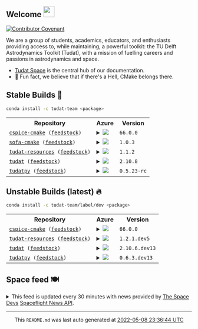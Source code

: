 ## Welcome <img src="https://raw.githubusercontent.com/MartinHeinz/MartinHeinz/master/wave.gif" width="30px">
[![Contributor Covenant](https://img.shields.io/badge/Contributor%20Covenant-2.1-4baaaa.svg?style=for-the-badge)](CODE_OF_CONDUCT.md)

We are a group of students, academics, educators, and enthusiasts providing access to, while maintaining, a powerful toolkit: the TU Delft Astrodynamics Toolkit (Tudat), with a mission of fuelling careers and passions in astrodynamics and space.
- [Tudat Space](https://tudat-space.readthedocs.io/en/latest/) is the central hub of our documentation.
- 🍿 Fun fact, we believe that if there's a Hell, CMake belongs there.

## Stable Builds 🔨
````bash
conda install -c tudat-team <package>
````
<!-- spaceflight news starts -->
<table>
  <tr>
    <th>Repository</th>
    <th>Azure</th>
    <th>Version</th>
  </tr>
<tr>
    <td><code><a href="https://github.com/tudat-team/cspice-cmake/tree/master" target="_blank">cspice-cmake</a> (<a href="https://github.com/tudat-team/cspice-cmake-feedstock/tree/master" target="_blank">feedstock</a>)</code></td>
    <td>
<details>
<summary>
<a href="https://dev.azure.com/tudat-team/feedstock-builds/_build/latest?definitionId=&amp;branchName=master">
<img src="https://dev.azure.com/tudat-team/feedstock-builds/_apis/build/status/feedstock-feedstock?branchName=master"/>
</a>
</summary>
<table>
<thead><tr><th>Variant</th><th>Status</th></tr></thead>
<tbody><tr>
<td>linux_64</td>
<td>
<a href="https://dev.azure.com/tudat-team/feedstock-builds/_build/latest?definitionId=&amp;branchName=master">
<img alt="variant" src="https://dev.azure.com/tudat-team/feedstock-builds/_apis/build/status/feedstock-feedstock?branchName=master&amp;jobName=linux&amp;configuration=linux_64_"/>
</a>
</td>
</tr><tr>
<td>osx_64</td>
<td>
<a href="https://dev.azure.com/tudat-team/feedstock-builds/_build/latest?definitionId=&amp;branchName=master">
<img alt="variant" src="https://dev.azure.com/tudat-team/feedstock-builds/_apis/build/status/feedstock-feedstock?branchName=master&amp;jobName=osx&amp;configuration=osx_64_"/>
</a>
</td>
</tr><tr>
<td>osx_arm64</td>
<td>
<a href="https://dev.azure.com/tudat-team/feedstock-builds/_build/latest?definitionId=&amp;branchName=master">
<img alt="variant" src="https://dev.azure.com/tudat-team/feedstock-builds/_apis/build/status/feedstock-feedstock?branchName=master&amp;jobName=osx&amp;configuration=osx_arm64_"/>
</a>
</td>
</tr><tr>
<td>win_64</td>
<td>
<a href="https://dev.azure.com/tudat-team/feedstock-builds/_build/latest?definitionId=&amp;branchName=master">
<img alt="variant" src="https://dev.azure.com/tudat-team/feedstock-builds/_apis/build/status/feedstock-feedstock?branchName=master&amp;jobName=win&amp;configuration=win_64_"/>
</a>
</td>
</tr>
</tbody>
</table>
</details>
</td>
    <td><code>66.0.0</code></td>
  </tr>
<tr>
    <td><code><a href="https://github.com/tudat-team/sofa-cmake/tree/master" target="_blank">sofa-cmake</a> (<a href="https://github.com/tudat-team/sofa-cmake-feedstock/tree/master" target="_blank">feedstock</a>)</code></td>
    <td>
<details>
<summary>
<a href="https://dev.azure.com/tudat-team/feedstock-builds/_build/latest?definitionId=&amp;branchName=master">
<img src="https://dev.azure.com/tudat-team/feedstock-builds/_apis/build/status/feedstock-feedstock?branchName=master"/>
</a>
</summary>
<table>
<thead><tr><th>Variant</th><th>Status</th></tr></thead>
<tbody><tr>
<td>linux_64</td>
<td>
<a href="https://dev.azure.com/tudat-team/feedstock-builds/_build/latest?definitionId=&amp;branchName=master">
<img alt="variant" src="https://dev.azure.com/tudat-team/feedstock-builds/_apis/build/status/feedstock-feedstock?branchName=master&amp;jobName=linux&amp;configuration=linux_64_"/>
</a>
</td>
</tr><tr>
<td>osx_64</td>
<td>
<a href="https://dev.azure.com/tudat-team/feedstock-builds/_build/latest?definitionId=&amp;branchName=master">
<img alt="variant" src="https://dev.azure.com/tudat-team/feedstock-builds/_apis/build/status/feedstock-feedstock?branchName=master&amp;jobName=osx&amp;configuration=osx_64_"/>
</a>
</td>
</tr><tr>
<td>osx_arm64</td>
<td>
<a href="https://dev.azure.com/tudat-team/feedstock-builds/_build/latest?definitionId=&amp;branchName=master">
<img alt="variant" src="https://dev.azure.com/tudat-team/feedstock-builds/_apis/build/status/feedstock-feedstock?branchName=master&amp;jobName=osx&amp;configuration=osx_arm64_"/>
</a>
</td>
</tr><tr>
<td>win_64</td>
<td>
<a href="https://dev.azure.com/tudat-team/feedstock-builds/_build/latest?definitionId=&amp;branchName=master">
<img alt="variant" src="https://dev.azure.com/tudat-team/feedstock-builds/_apis/build/status/feedstock-feedstock?branchName=master&amp;jobName=win&amp;configuration=win_64_"/>
</a>
</td>
</tr>
</tbody>
</table>
</details>
</td>
    <td><code>1.0.3</code></td>
  </tr>
<tr>
    <td><code><a href="https://github.com/tudat-team/tudat-resources/tree/master" target="_blank">tudat-resources</a> (<a href="https://github.com/tudat-team/tudat-resources-feedstock/tree/master" target="_blank">feedstock</a>)</code></td>
    <td>
<details>
<summary>
<a href="https://dev.azure.com/tudat-team/feedstock-builds/_build/latest?definitionId=&amp;branchName=master">
<img src="https://dev.azure.com/tudat-team/feedstock-builds/_apis/build/status/feedstock-feedstock?branchName=master"/>
</a>
</summary>
<table>
<thead><tr><th>Variant</th><th>Status</th></tr></thead>
<tbody><tr>
<td>linux_64</td>
<td>
<a href="https://dev.azure.com/tudat-team/feedstock-builds/_build/latest?definitionId=&amp;branchName=master">
<img alt="variant" src="https://dev.azure.com/tudat-team/feedstock-builds/_apis/build/status/feedstock-feedstock?branchName=master&amp;jobName=linux&amp;configuration=linux_64_"/>
</a>
</td>
</tr><tr>
<td>osx_64</td>
<td>
<a href="https://dev.azure.com/tudat-team/feedstock-builds/_build/latest?definitionId=&amp;branchName=master">
<img alt="variant" src="https://dev.azure.com/tudat-team/feedstock-builds/_apis/build/status/feedstock-feedstock?branchName=master&amp;jobName=osx&amp;configuration=osx_64_"/>
</a>
</td>
</tr><tr>
<td>osx_arm64</td>
<td>
<a href="https://dev.azure.com/tudat-team/feedstock-builds/_build/latest?definitionId=&amp;branchName=master">
<img alt="variant" src="https://dev.azure.com/tudat-team/feedstock-builds/_apis/build/status/feedstock-feedstock?branchName=master&amp;jobName=osx&amp;configuration=osx_arm64_"/>
</a>
</td>
</tr><tr>
<td>win_64</td>
<td>
<a href="https://dev.azure.com/tudat-team/feedstock-builds/_build/latest?definitionId=&amp;branchName=master">
<img alt="variant" src="https://dev.azure.com/tudat-team/feedstock-builds/_apis/build/status/feedstock-feedstock?branchName=master&amp;jobName=win&amp;configuration=win_64_"/>
</a>
</td>
</tr>
</tbody>
</table>
</details>
</td>
    <td><code>1.1.2</code></td>
  </tr>
<tr>
    <td><code><a href="https://github.com/tudat-team/tudat/tree/master" target="_blank">tudat</a> (<a href="https://github.com/tudat-team/tudat-feedstock/tree/master" target="_blank">feedstock</a>)</code></td>
    <td>
<details>
<summary>
<a href="https://dev.azure.com/tudat-team/feedstock-builds/_build/latest?definitionId=&amp;branchName=master">
<img src="https://dev.azure.com/tudat-team/feedstock-builds/_apis/build/status/feedstock-feedstock?branchName=master"/>
</a>
</summary>
<table>
<thead><tr><th>Variant</th><th>Status</th></tr></thead>
<tbody><tr>
<td>linux_64</td>
<td>
<a href="https://dev.azure.com/tudat-team/feedstock-builds/_build/latest?definitionId=&amp;branchName=master">
<img alt="variant" src="https://dev.azure.com/tudat-team/feedstock-builds/_apis/build/status/feedstock-feedstock?branchName=master&amp;jobName=linux&amp;configuration=linux_64_"/>
</a>
</td>
</tr><tr>
<td>osx_64</td>
<td>
<a href="https://dev.azure.com/tudat-team/feedstock-builds/_build/latest?definitionId=&amp;branchName=master">
<img alt="variant" src="https://dev.azure.com/tudat-team/feedstock-builds/_apis/build/status/feedstock-feedstock?branchName=master&amp;jobName=osx&amp;configuration=osx_64_"/>
</a>
</td>
</tr><tr>
<td>osx_arm64</td>
<td>
<a href="https://dev.azure.com/tudat-team/feedstock-builds/_build/latest?definitionId=&amp;branchName=master">
<img alt="variant" src="https://dev.azure.com/tudat-team/feedstock-builds/_apis/build/status/feedstock-feedstock?branchName=master&amp;jobName=osx&amp;configuration=osx_arm64_"/>
</a>
</td>
</tr><tr>
<td>win_64</td>
<td>
<a href="https://dev.azure.com/tudat-team/feedstock-builds/_build/latest?definitionId=&amp;branchName=master">
<img alt="variant" src="https://dev.azure.com/tudat-team/feedstock-builds/_apis/build/status/feedstock-feedstock?branchName=master&amp;jobName=win&amp;configuration=win_64_"/>
</a>
</td>
</tr>
</tbody>
</table>
</details>
</td>
    <td><code>2.10.8</code></td>
  </tr>
<tr>
    <td><code><a href="https://github.com/tudat-team/tudatpy/tree/master" target="_blank">tudatpy</a> (<a href="https://github.com/tudat-team/tudatpy-feedstock/tree/master" target="_blank">feedstock</a>)</code></td>
    <td>
<details>
<summary>
<a href="https://dev.azure.com/tudat-team/feedstock-builds/_build/latest?definitionId=&amp;branchName=master">
<img src="https://dev.azure.com/tudat-team/feedstock-builds/_apis/build/status/feedstock-feedstock?branchName=master"/>
</a>
</summary>
<table>
<thead><tr><th>Variant</th><th>Status</th></tr></thead>
<tbody><tr>
<td>linux_64_python3.7.____cpython</td>
<td>
<a href="https://dev.azure.com/tudat-team/feedstock-builds/_build/latest?definitionId=&amp;branchName=master">
<img alt="variant" src="https://dev.azure.com/tudat-team/feedstock-builds/_apis/build/status/feedstock-feedstock?branchName=master&amp;jobName=linux&amp;configuration=linux_64_python3.7.____cpython"/>
</a>
</td>
</tr><tr>
<td>linux_64_python3.8.____cpython</td>
<td>
<a href="https://dev.azure.com/tudat-team/feedstock-builds/_build/latest?definitionId=&amp;branchName=master">
<img alt="variant" src="https://dev.azure.com/tudat-team/feedstock-builds/_apis/build/status/feedstock-feedstock?branchName=master&amp;jobName=linux&amp;configuration=linux_64_python3.8.____cpython"/>
</a>
</td>
</tr><tr>
<td>linux_64_python3.9.____cpython</td>
<td>
<a href="https://dev.azure.com/tudat-team/feedstock-builds/_build/latest?definitionId=&amp;branchName=master">
<img alt="variant" src="https://dev.azure.com/tudat-team/feedstock-builds/_apis/build/status/feedstock-feedstock?branchName=master&amp;jobName=linux&amp;configuration=linux_64_python3.9.____cpython"/>
</a>
</td>
</tr><tr>
<td>osx_64_python3.7.____cpython</td>
<td>
<a href="https://dev.azure.com/tudat-team/feedstock-builds/_build/latest?definitionId=&amp;branchName=master">
<img alt="variant" src="https://dev.azure.com/tudat-team/feedstock-builds/_apis/build/status/feedstock-feedstock?branchName=master&amp;jobName=osx&amp;configuration=osx_64_python3.7.____cpython"/>
</a>
</td>
</tr><tr>
<td>osx_64_python3.8.____cpython</td>
<td>
<a href="https://dev.azure.com/tudat-team/feedstock-builds/_build/latest?definitionId=&amp;branchName=master">
<img alt="variant" src="https://dev.azure.com/tudat-team/feedstock-builds/_apis/build/status/feedstock-feedstock?branchName=master&amp;jobName=osx&amp;configuration=osx_64_python3.8.____cpython"/>
</a>
</td>
</tr><tr>
<td>osx_64_python3.9.____cpython</td>
<td>
<a href="https://dev.azure.com/tudat-team/feedstock-builds/_build/latest?definitionId=&amp;branchName=master">
<img alt="variant" src="https://dev.azure.com/tudat-team/feedstock-builds/_apis/build/status/feedstock-feedstock?branchName=master&amp;jobName=osx&amp;configuration=osx_64_python3.9.____cpython"/>
</a>
</td>
</tr><tr>
<td>osx_arm64_python3.8.____cpython</td>
<td>
<a href="https://dev.azure.com/tudat-team/feedstock-builds/_build/latest?definitionId=&amp;branchName=master">
<img alt="variant" src="https://dev.azure.com/tudat-team/feedstock-builds/_apis/build/status/feedstock-feedstock?branchName=master&amp;jobName=osx&amp;configuration=osx_arm64_python3.8.____cpython"/>
</a>
</td>
</tr><tr>
<td>osx_arm64_python3.9.____cpython</td>
<td>
<a href="https://dev.azure.com/tudat-team/feedstock-builds/_build/latest?definitionId=&amp;branchName=master">
<img alt="variant" src="https://dev.azure.com/tudat-team/feedstock-builds/_apis/build/status/feedstock-feedstock?branchName=master&amp;jobName=osx&amp;configuration=osx_arm64_python3.9.____cpython"/>
</a>
</td>
</tr><tr>
<td>win_64_python3.7.____cpython</td>
<td>
<a href="https://dev.azure.com/tudat-team/feedstock-builds/_build/latest?definitionId=&amp;branchName=master">
<img alt="variant" src="https://dev.azure.com/tudat-team/feedstock-builds/_apis/build/status/feedstock-feedstock?branchName=master&amp;jobName=win&amp;configuration=win_64_python3.7.____cpython"/>
</a>
</td>
</tr><tr>
<td>win_64_python3.8.____cpython</td>
<td>
<a href="https://dev.azure.com/tudat-team/feedstock-builds/_build/latest?definitionId=&amp;branchName=master">
<img alt="variant" src="https://dev.azure.com/tudat-team/feedstock-builds/_apis/build/status/feedstock-feedstock?branchName=master&amp;jobName=win&amp;configuration=win_64_python3.8.____cpython"/>
</a>
</td>
</tr><tr>
<td>win_64_python3.9.____cpython</td>
<td>
<a href="https://dev.azure.com/tudat-team/feedstock-builds/_build/latest?definitionId=&amp;branchName=master">
<img alt="variant" src="https://dev.azure.com/tudat-team/feedstock-builds/_apis/build/status/feedstock-feedstock?branchName=master&amp;jobName=win&amp;configuration=win_64_python3.9.____cpython"/>
</a>
</td>
</tr>
</tbody>
</table>
</details>
</td>
    <td><code>0.5.23-rc</code></td>
  </tr>

</table>

## Unstable Builds (latest) 🔥
````bash
conda install -c tudat-team/label/dev <package>
````
<!-- spaceflight news starts -->
<table>
  <tr>
    <th>Repository</th>
    <th>Azure</th>
    <th>Version</th>
  </tr>
<tr>
    <td><code><a href="https://github.com/tudat-team/cspice-cmake/tree/develop" target="_blank">cspice-cmake</a> (<a href="https://github.com/tudat-team/cspice-cmake-feedstock/tree/develop" target="_blank">feedstock</a>)</code></td>
    <td>
<details>
<summary>
<a href="https://dev.azure.com/tudat-team/feedstock-builds/_build/latest?definitionId=&amp;branchName=master">
<img src="https://dev.azure.com/tudat-team/feedstock-builds/_apis/build/status/cspice-cmake-feedstock?branchName=master"/>
</a>
</summary>
<table>
<thead><tr><th>Variant</th><th>Status</th></tr></thead>
<tbody><tr>
<td>linux_64</td>
<td>
<a href="https://dev.azure.com/tudat-team/feedstock-builds/_build/latest?definitionId=&amp;branchName=master">
<img alt="variant" src="https://dev.azure.com/tudat-team/feedstock-builds/_apis/build/status/cspice-cmake-feedstock?branchName=master&amp;jobName=linux&amp;configuration=linux_64_"/>
</a>
</td>
</tr><tr>
<td>osx_64</td>
<td>
<a href="https://dev.azure.com/tudat-team/feedstock-builds/_build/latest?definitionId=&amp;branchName=master">
<img alt="variant" src="https://dev.azure.com/tudat-team/feedstock-builds/_apis/build/status/cspice-cmake-feedstock?branchName=master&amp;jobName=osx&amp;configuration=osx_64_"/>
</a>
</td>
</tr><tr>
<td>win_64</td>
<td>
<a href="https://dev.azure.com/tudat-team/feedstock-builds/_build/latest?definitionId=&amp;branchName=master">
<img alt="variant" src="https://dev.azure.com/tudat-team/feedstock-builds/_apis/build/status/cspice-cmake-feedstock?branchName=master&amp;jobName=win&amp;configuration=win_64_"/>
</a>
</td>
</tr>
</tbody>
</table>
</details>
</td>
    <td><code>66.0.0</code></td>
  </tr>
<tr>
    <td><code><a href="https://github.com/tudat-team/tudat-resources/tree/develop" target="_blank">tudat-resources</a> (<a href="https://github.com/tudat-team/tudat-resources-feedstock/tree/develop" target="_blank">feedstock</a>)</code></td>
    <td>
<details>
<summary>
<a href="https://dev.azure.com/tudat-team/feedstock-builds/_build/latest?definitionId=4&amp;branchName=master">
<img src="https://dev.azure.com/tudat-team/feedstock-builds/_apis/build/status/tudat-resources-feedstock?branchName=master"/>
</a>
</summary>
<table>
<thead><tr><th>Variant</th><th>Status</th></tr></thead>
<tbody><tr>
<td>linux_64</td>
<td>
<a href="https://dev.azure.com/tudat-team/feedstock-builds/_build/latest?definitionId=4&amp;branchName=master">
<img alt="variant" src="https://dev.azure.com/tudat-team/feedstock-builds/_apis/build/status/tudat-resources-feedstock?branchName=master&amp;jobName=linux&amp;configuration=linux_64_"/>
</a>
</td>
</tr><tr>
<td>osx_64</td>
<td>
<a href="https://dev.azure.com/tudat-team/feedstock-builds/_build/latest?definitionId=4&amp;branchName=master">
<img alt="variant" src="https://dev.azure.com/tudat-team/feedstock-builds/_apis/build/status/tudat-resources-feedstock?branchName=master&amp;jobName=osx&amp;configuration=osx_64_"/>
</a>
</td>
</tr><tr>
<td>osx_arm64</td>
<td>
<a href="https://dev.azure.com/tudat-team/feedstock-builds/_build/latest?definitionId=4&amp;branchName=master">
<img alt="variant" src="https://dev.azure.com/tudat-team/feedstock-builds/_apis/build/status/tudat-resources-feedstock?branchName=master&amp;jobName=osx&amp;configuration=osx_arm64_"/>
</a>
</td>
</tr><tr>
<td>win_64</td>
<td>
<a href="https://dev.azure.com/tudat-team/feedstock-builds/_build/latest?definitionId=4&amp;branchName=master">
<img alt="variant" src="https://dev.azure.com/tudat-team/feedstock-builds/_apis/build/status/tudat-resources-feedstock?branchName=master&amp;jobName=win&amp;configuration=win_64_"/>
</a>
</td>
</tr>
</tbody>
</table>
</details>
</td>
    <td><code>1.2.1.dev5</code></td>
  </tr>
<tr>
    <td><code><a href="https://github.com/tudat-team/tudat/tree/develop" target="_blank">tudat</a> (<a href="https://github.com/tudat-team/tudat-feedstock/tree/develop" target="_blank">feedstock</a>)</code></td>
    <td>
<details>
<summary>
<a href="https://dev.azure.com/tudat-team/feedstock-builds/_build/latest?definitionId=2&amp;branchName=master">
<img src="https://dev.azure.com/tudat-team/feedstock-builds/_apis/build/status/tudat-feedstock?branchName=master"/>
</a>
</summary>
<table>
<thead><tr><th>Variant</th><th>Status</th></tr></thead>
<tbody><tr>
<td>linux_64</td>
<td>
<a href="https://dev.azure.com/tudat-team/feedstock-builds/_build/latest?definitionId=2&amp;branchName=master">
<img alt="variant" src="https://dev.azure.com/tudat-team/feedstock-builds/_apis/build/status/tudat-feedstock?branchName=master&amp;jobName=linux&amp;configuration=linux_64_"/>
</a>
</td>
</tr><tr>
<td>osx_64</td>
<td>
<a href="https://dev.azure.com/tudat-team/feedstock-builds/_build/latest?definitionId=2&amp;branchName=master">
<img alt="variant" src="https://dev.azure.com/tudat-team/feedstock-builds/_apis/build/status/tudat-feedstock?branchName=master&amp;jobName=osx&amp;configuration=osx_64_"/>
</a>
</td>
</tr><tr>
<td>osx_arm64</td>
<td>
<a href="https://dev.azure.com/tudat-team/feedstock-builds/_build/latest?definitionId=2&amp;branchName=master">
<img alt="variant" src="https://dev.azure.com/tudat-team/feedstock-builds/_apis/build/status/tudat-feedstock?branchName=master&amp;jobName=osx&amp;configuration=osx_arm64_"/>
</a>
</td>
</tr><tr>
<td>win_64</td>
<td>
<a href="https://dev.azure.com/tudat-team/feedstock-builds/_build/latest?definitionId=2&amp;branchName=master">
<img alt="variant" src="https://dev.azure.com/tudat-team/feedstock-builds/_apis/build/status/tudat-feedstock?branchName=master&amp;jobName=win&amp;configuration=win_64_"/>
</a>
</td>
</tr>
</tbody>
</table>
</details>
</td>
    <td><code>2.10.6.dev13</code></td>
  </tr>
<tr>
    <td><code><a href="https://github.com/tudat-team/tudatpy/tree/develop" target="_blank">tudatpy</a> (<a href="https://github.com/tudat-team/tudatpy-feedstock/tree/develop" target="_blank">feedstock</a>)</code></td>
    <td>
<details>
<summary>
<a href="https://dev.azure.com/tudat-team/feedstock-builds/_build/latest?definitionId=3&amp;branchName=master">
<img src="https://dev.azure.com/tudat-team/feedstock-builds/_apis/build/status/tudatpy-feedstock?branchName=master"/>
</a>
</summary>
<table>
<thead><tr><th>Variant</th><th>Status</th></tr></thead>
<tbody><tr>
<td>linux_64_python3.7.____cpython</td>
<td>
<a href="https://dev.azure.com/tudat-team/feedstock-builds/_build/latest?definitionId=3&amp;branchName=master">
<img alt="variant" src="https://dev.azure.com/tudat-team/feedstock-builds/_apis/build/status/tudatpy-feedstock?branchName=master&amp;jobName=linux&amp;configuration=linux_64_python3.7.____cpython"/>
</a>
</td>
</tr><tr>
<td>linux_64_python3.8.____cpython</td>
<td>
<a href="https://dev.azure.com/tudat-team/feedstock-builds/_build/latest?definitionId=3&amp;branchName=master">
<img alt="variant" src="https://dev.azure.com/tudat-team/feedstock-builds/_apis/build/status/tudatpy-feedstock?branchName=master&amp;jobName=linux&amp;configuration=linux_64_python3.8.____cpython"/>
</a>
</td>
</tr><tr>
<td>linux_64_python3.9.____cpython</td>
<td>
<a href="https://dev.azure.com/tudat-team/feedstock-builds/_build/latest?definitionId=3&amp;branchName=master">
<img alt="variant" src="https://dev.azure.com/tudat-team/feedstock-builds/_apis/build/status/tudatpy-feedstock?branchName=master&amp;jobName=linux&amp;configuration=linux_64_python3.9.____cpython"/>
</a>
</td>
</tr><tr>
<td>osx_64_python3.7.____cpython</td>
<td>
<a href="https://dev.azure.com/tudat-team/feedstock-builds/_build/latest?definitionId=3&amp;branchName=master">
<img alt="variant" src="https://dev.azure.com/tudat-team/feedstock-builds/_apis/build/status/tudatpy-feedstock?branchName=master&amp;jobName=osx&amp;configuration=osx_64_python3.7.____cpython"/>
</a>
</td>
</tr><tr>
<td>osx_64_python3.8.____cpython</td>
<td>
<a href="https://dev.azure.com/tudat-team/feedstock-builds/_build/latest?definitionId=3&amp;branchName=master">
<img alt="variant" src="https://dev.azure.com/tudat-team/feedstock-builds/_apis/build/status/tudatpy-feedstock?branchName=master&amp;jobName=osx&amp;configuration=osx_64_python3.8.____cpython"/>
</a>
</td>
</tr><tr>
<td>osx_64_python3.9.____cpython</td>
<td>
<a href="https://dev.azure.com/tudat-team/feedstock-builds/_build/latest?definitionId=3&amp;branchName=master">
<img alt="variant" src="https://dev.azure.com/tudat-team/feedstock-builds/_apis/build/status/tudatpy-feedstock?branchName=master&amp;jobName=osx&amp;configuration=osx_64_python3.9.____cpython"/>
</a>
</td>
</tr><tr>
<td>osx_arm64_python3.8.____cpython</td>
<td>
<a href="https://dev.azure.com/tudat-team/feedstock-builds/_build/latest?definitionId=3&amp;branchName=master">
<img alt="variant" src="https://dev.azure.com/tudat-team/feedstock-builds/_apis/build/status/tudatpy-feedstock?branchName=master&amp;jobName=osx&amp;configuration=osx_arm64_python3.8.____cpython"/>
</a>
</td>
</tr><tr>
<td>osx_arm64_python3.9.____cpython</td>
<td>
<a href="https://dev.azure.com/tudat-team/feedstock-builds/_build/latest?definitionId=3&amp;branchName=master">
<img alt="variant" src="https://dev.azure.com/tudat-team/feedstock-builds/_apis/build/status/tudatpy-feedstock?branchName=master&amp;jobName=osx&amp;configuration=osx_arm64_python3.9.____cpython"/>
</a>
</td>
</tr><tr>
<td>win_64_python3.7.____cpython</td>
<td>
<a href="https://dev.azure.com/tudat-team/feedstock-builds/_build/latest?definitionId=3&amp;branchName=master">
<img alt="variant" src="https://dev.azure.com/tudat-team/feedstock-builds/_apis/build/status/tudatpy-feedstock?branchName=master&amp;jobName=win&amp;configuration=win_64_python3.7.____cpython"/>
</a>
</td>
</tr><tr>
<td>win_64_python3.8.____cpython</td>
<td>
<a href="https://dev.azure.com/tudat-team/feedstock-builds/_build/latest?definitionId=3&amp;branchName=master">
<img alt="variant" src="https://dev.azure.com/tudat-team/feedstock-builds/_apis/build/status/tudatpy-feedstock?branchName=master&amp;jobName=win&amp;configuration=win_64_python3.8.____cpython"/>
</a>
</td>
</tr><tr>
<td>win_64_python3.9.____cpython</td>
<td>
<a href="https://dev.azure.com/tudat-team/feedstock-builds/_build/latest?definitionId=3&amp;branchName=master">
<img alt="variant" src="https://dev.azure.com/tudat-team/feedstock-builds/_apis/build/status/tudatpy-feedstock?branchName=master&amp;jobName=win&amp;configuration=win_64_python3.9.____cpython"/>
</a>
</td>
</tr>
</tbody>
</table>
</details>
</td>
    <td><code>0.6.3.dev13</code></td>
  </tr>

</table>

<!-- spaceflight news ends -->

## Space feed 🍽️
<details>
<summary>
This feed is updated every 30 minutes with news provided by <a href="https://thespacedevs.com/" target="_blank">The Space Devs</a>
 <a href="https://thespacedevs.com/snapi" target="_blank">Spaceflight News API</a>.
</summary>

<table>
<tr>
<td width="50%" valign="top">

<h3 align="center"> Spaceflight news 📅 </h3>

<!-- spaceflight news starts -->
* [NASA defends decision to shut down SOFIA](https://spacenews.com/nasa-defends-decision-to-shut-down-sofia/) <br/> <sub><a href="https://www.timeanddate.com/worldclock/fixedtime.html?iso=20220508T211324">2022-05-08 21:13:24 UTC</a></sub>
* [FAA and NTSB discussing roles in commercial spaceflight investigations](https://spacenews.com/faa-and-ntsb-discussing-roles-in-commercial-spaceflight-investigations/) <br/> <sub><a href="https://www.timeanddate.com/worldclock/fixedtime.html?iso=20220507T223319">2022-05-07 22:33:19 UTC</a></sub>
* [30 years after Intelsat VI rescue, Northrop Grumman aims to make in-space servicing a permanent reality](https://www.nasaspaceflight.com/2022/05/intelsatvi-mrv-mep/) <br/> <sub><a href="https://www.timeanddate.com/worldclock/fixedtime.html?iso=20220507T184422">2022-05-07 18:44:22 UTC</a></sub>
* [Astra prepares for TROPICS launch campaign](https://spacenews.com/astra-prepares-for-tropics-launch-campaign/) <br/> <sub><a href="https://www.timeanddate.com/worldclock/fixedtime.html?iso=20220507T173338">2022-05-07 17:33:38 UTC</a></sub>
* [Deep Blue Aerospace completes kilometer-level rocket launch and landing test](https://spacenews.com/deep-blue-aerospace-completes-kilometer-level-rocket-launch-and-landing-test/) <br/> <sub><a href="https://www.timeanddate.com/worldclock/fixedtime.html?iso=20220507T132336">2022-05-07 13:23:36 UTC</a></sub>
* [Russian spacewalks, visiting Dragons, and science: Expedition 67’s first month at the ISS](https://www.nasaspaceflight.com/2022/05/expedition-67-first-month/) <br/> <sub><a href="https://www.timeanddate.com/worldclock/fixedtime.html?iso=20220506T230052">2022-05-06 23:00:52 UTC</a></sub>
* [Splashdown of SpaceX capsule caps busy season of space station crew rotations](https://spaceflightnow.com/2022/05/06/splashdown-of-spacex-capsule-caps-busy-season-of-space-station-crew-rotations/) <br/> <sub><a href="https://www.timeanddate.com/worldclock/fixedtime.html?iso=20220506T214302">2022-05-06 21:43:02 UTC</a></sub>
* [Telesat to order 100 fewer satellites for LEO constellation](https://spacenews.com/telesat-to-order-90-fewer-satellites-for-leo-constellation/) <br/> <sub><a href="https://www.timeanddate.com/worldclock/fixedtime.html?iso=20220506T200310">2022-05-06 20:03:10 UTC</a></sub>
* [Virgin Galactic pushes back commercial suborbital flights to 2023](https://spacenews.com/virgin-galactic-pushes-back-commercial-suborbital-flights-to-2023/) <br/> <sub><a href="https://www.timeanddate.com/worldclock/fixedtime.html?iso=20220506T192327">2022-05-06 19:23:27 UTC</a></sub>
* [SpaceX moved NROL-85 from the Cape to Vandenberg at no extra cost, in exchange for reusing booster](https://spacenews.com/spacex-moved-nrol-85-from-the-cape-to-vandenberg-at-no-extra-cost-in-exchange-for-reusing-booster/) <br/> <sub><a href="https://www.timeanddate.com/worldclock/fixedtime.html?iso=20220506T185324">2022-05-06 18:53:24 UTC</a></sub>

<!-- spaceflight news ends -->

</td>

<td width="50%" valign="top">

<h3 align="center"> Spaceflight blogs ✍️ </h3>

<!-- spaceflight blogs starts -->
* [That’s so metal](https://www.planetary.org/the-downlink/thats-so-metal) <br/> <sub><a href="https://www.timeanddate.com/worldclock/fixedtime.html?iso=20220506T143414">2022-05-06 14:34:14 UTC</a></sub>
* [OFT-2: Atlas V and Starliner joined for launch](https://blog.ulalaunch.com/blog/oft-2-atlas-v-and-starliner-joined-for-launch) <br/> <sub><a href="https://www.timeanddate.com/worldclock/fixedtime.html?iso=20220504T205332">2022-05-04 20:53:32 UTC</a></sub>
* [Job opening: Chief Financial Officer](https://www.planetary.org/careers/job-opening-chief-financial-officer) <br/> <sub><a href="https://www.timeanddate.com/worldclock/fixedtime.html?iso=20220502T203509">2022-05-02 20:35:09 UTC</a></sub>
* [Surreal solar sights](https://www.planetary.org/the-downlink/surreal-solar-sights) <br/> <sub><a href="https://www.timeanddate.com/worldclock/fixedtime.html?iso=20220429T143039">2022-04-29 14:30:39 UTC</a></sub>
* [OFT-2: Atlas V rocket assembled to launch Boeing's Starliner](https://blog.ulalaunch.com/blog/oft-2-atlas-v-rocket-assembled-to-launch-boeings-starliner) <br/> <sub><a href="https://www.timeanddate.com/worldclock/fixedtime.html?iso=20220426T203446">2022-04-26 20:34:46 UTC</a></sub>
* [Our planet’s day in the sun](https://www.planetary.org/the-downlink/our-planets-day-in-the-sun) <br/> <sub><a href="https://www.timeanddate.com/worldclock/fixedtime.html?iso=20220422T143358">2022-04-22 14:33:58 UTC</a></sub>
* [Are we trashing space?](https://www.planetary.org/articles/space-trash) <br/> <sub><a href="https://www.timeanddate.com/worldclock/fixedtime.html?iso=20220421T140932">2022-04-21 14:09:32 UTC</a></sub>
* [Planetary Science Decadal Survey: After the Red Planet, an Ice Giant](https://www.planetary.org/articles/the-2022-planetary-decadal-released) <br/> <sub><a href="https://www.timeanddate.com/worldclock/fixedtime.html?iso=20220419T161931">2022-04-19 16:19:31 UTC</a></sub>
* [Earthlings off-planet](https://www.planetary.org/the-downlink/earthlings-off-planet) <br/> <sub><a href="https://www.timeanddate.com/worldclock/fixedtime.html?iso=20220415T143034">2022-04-15 14:30:34 UTC</a></sub>
* [Apollo 16](https://www.planetary.org/space-missions/apollo-16) <br/> <sub><a href="https://www.timeanddate.com/worldclock/fixedtime.html?iso=20220415T140047">2022-04-15 14:00:47 UTC</a></sub>

<!-- spaceflight blogs ends -->

</td>

</tr>

</table>
</details>

<hr>
  <div align="center">
  This <code>README.md</code> was last auto generated at <a href="https://www.timeanddate.com/worldclock/fixedtime.html?iso=20220508T233644">2022-05-08 23:36:44 UTC</a>
  <br>
  <!-- <a href="https://medium.com/@g.h.garrett" target="_blank">Learn to add space launches to your profile here!</a> -->
</div>